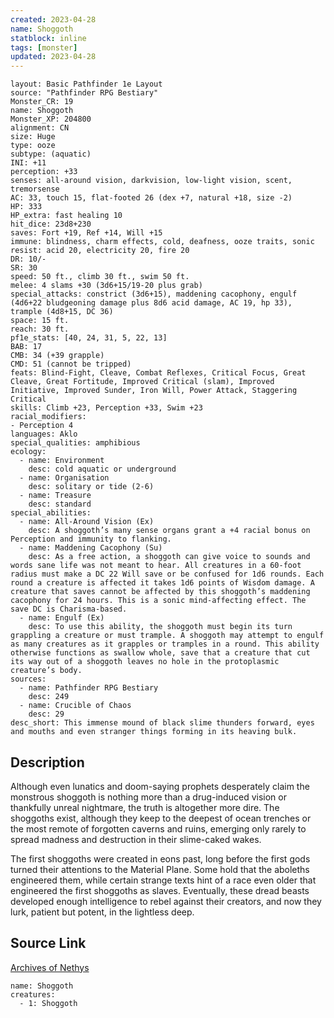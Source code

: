 ```yaml
---
created: 2023-04-28
name: Shoggoth
statblock: inline
tags: [monster]
updated: 2023-04-28
---
```

```statblock
layout: Basic Pathfinder 1e Layout
source: "Pathfinder RPG Bestiary"
Monster_CR: 19
name: Shoggoth
Monster_XP: 204800
alignment: CN
size: Huge
type: ooze
subtype: (aquatic)
INI: +11
perception: +33
senses: all-around vision, darkvision, low-light vision, scent, tremorsense
AC: 33, touch 15, flat-footed 26 (dex +7, natural +18, size -2)
HP: 333
HP_extra: fast healing 10
hit_dice: 23d8+230
saves: Fort +19, Ref +14, Will +15
immune: blindness, charm effects, cold, deafness, ooze traits, sonic
resist: acid 20, electricity 20, fire 20
DR: 10/-
SR: 30
speed: 50 ft., climb 30 ft., swim 50 ft.
melee: 4 slams +30 (3d6+15/19-20 plus grab)
special_attacks: constrict (3d6+15), maddening cacophony, engulf (4d6+22 bludgeoning damage plus 8d6 acid damage, AC 19, hp 33), trample (4d8+15, DC 36)
space: 15 ft.
reach: 30 ft.
pf1e_stats: [40, 24, 31, 5, 22, 13]
BAB: 17
CMB: 34 (+39 grapple)
CMD: 51 (cannot be tripped)
feats: Blind-Fight, Cleave, Combat Reflexes, Critical Focus, Great Cleave, Great Fortitude, Improved Critical (slam), Improved Initiative, Improved Sunder, Iron Will, Power Attack, Staggering Critical
skills: Climb +23, Perception +33, Swim +23
racial_modifiers:
- Perception 4
languages: Aklo
special_qualities: amphibious
ecology:
  - name: Environment
    desc: cold aquatic or underground
  - name: Organisation
    desc: solitary or tide (2-6)
  - name: Treasure
    desc: standard
special_abilities:
  - name: All-Around Vision (Ex)
    desc: A shoggoth’s many sense organs grant a +4 racial bonus on Perception and immunity to flanking.
  - name: Maddening Cacophony (Su)
    desc: As a free action, a shoggoth can give voice to sounds and words sane life was not meant to hear. All creatures in a 60-foot radius must make a DC 22 Will save or be confused for 1d6 rounds. Each round a creature is affected it takes 1d6 points of Wisdom damage. A creature that saves cannot be affected by this shoggoth’s maddening cacophony for 24 hours. This is a sonic mind-affecting effect. The save DC is Charisma-based.
  - name: Engulf (Ex)
    desc: To use this ability, the shoggoth must begin its turn grappling a creature or must trample. A shoggoth may attempt to engulf as many creatures as it grapples or tramples in a round. This ability otherwise functions as swallow whole, save that a creature that cut its way out of a shoggoth leaves no hole in the protoplasmic creature’s body.
sources:
  - name: Pathfinder RPG Bestiary
    desc: 249
  - name: Crucible of Chaos
    desc: 29
desc_short: This immense mound of black slime thunders forward, eyes and mouths and even stranger things forming in its heaving bulk.
```
## Description
Although even lunatics and doom-saying prophets desperately claim the monstrous shoggoth is nothing more than a drug-induced vision or thankfully unreal nightmare, the truth is altogether more dire. The shoggoths exist, although they keep to the deepest of ocean trenches or the most remote of forgotten caverns and ruins, emerging only rarely to spread madness and destruction in their slime-caked wakes.

The first shoggoths were created in eons past, long before the first gods turned their attentions to the Material Plane. Some hold that the aboleths engineered them, while certain strange texts hint of a race even older that engineered the first shoggoths as slaves. Eventually, these dread beasts developed enough intelligence to rebel against their creators, and now they lurk, patient but potent, in the lightless deep.
## Source Link
[Archives of Nethys](https://aonprd.com/MonsterDisplay.aspx?ItemName=Shoggoth)
```encounter-table
name: Shoggoth
creatures:
  - 1: Shoggoth
```
